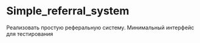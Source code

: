 # Simple_referral_system
Реализовать простую реферальную систему. Минимальный интерфейс для тестирования
